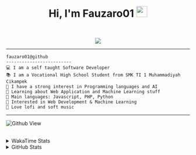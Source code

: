 <h1 align="center">
Hi, I'm Fauzaro01
  <img src="https://media.giphy.com/media/hvRJCLFzcasrR4ia7z/giphy.gif" width="30"></h1>
<br/>

<p align="center">
  <a href="https://github.com/DenverCoder1/readme-typing-svg">
    <img src="https://readme-typing-svg.herokuapp.com?lines=Chill%20and%20Coding;Full+Stack+Web+Developer;Student;Software%20Develover;Always%20learning%20new%20things&center=true&width=380&height=45">
  </a>
</p>

<hr>

```
fauzaro01@github
-------------------------
💻 I am a self taught Software Developer
📚 I am a Vocational High School Student from SMK TI 1 Muhammadiyah Cikampek
📝 I have a strong interest in Programming languages and AI
🌱 Learning about Web Application and Machine Learning stuff
🌟 Main languages: Javascript, PHP, Python
🚩 Interested in Web Development & Machine Learning
🎵 Love lofi and soft music 
```

<hr>

![Github View](https://komarev.com/ghpvc/?username=fauzaro01&style=flat-square)
<br><br>
<details>
  <summary>
     WakaTime Stats
  </summary>
  <br>
  <!--START_SECTION:waka-->

```txt
From: 10 September 2021 - To: 04 May 2025

Total Time: 830 hrs 50 mins

JavaScript          250 hrs 14 mins ███████▓░░░░░░░░░░░░░░░░░   30.12 %
PHP                 170 hrs 44 mins █████░░░░░░░░░░░░░░░░░░░░   20.55 %
HTML                100 hrs 38 mins ███░░░░░░░░░░░░░░░░░░░░░░   12.11 %
Blade Template      81 hrs 17 mins  ██▒░░░░░░░░░░░░░░░░░░░░░░   09.78 %
EJS                 56 hrs 49 mins  █▓░░░░░░░░░░░░░░░░░░░░░░░   06.84 %
Java                41 hrs 50 mins  █▒░░░░░░░░░░░░░░░░░░░░░░░   05.04 %
CSS                 32 hrs 32 mins  █░░░░░░░░░░░░░░░░░░░░░░░░   03.92 %
JSON                31 hrs          █░░░░░░░░░░░░░░░░░░░░░░░░   03.73 %
Python              13 hrs 50 mins  ▒░░░░░░░░░░░░░░░░░░░░░░░░   01.67 %
Other               6 hrs 27 mins   ▒░░░░░░░░░░░░░░░░░░░░░░░░   00.78 %
```

<!--END_SECTION:waka-->
</details>
<details>
  <summary>
    GitHub Stats
  </summary>
  <br>
  <div align="center">
    <img src="https://github-readme-stats.vercel.app/api?username=Fauzaro01&show_icons=true&theme=algolia" alt="Fauzaro01's GitHub Stats" style="margin: 20px;" />
    <img src="https://github-readme-streak-stats.herokuapp.com/?user=Fauzaro01&theme=algolia" alt="Fauzaro01's GitHub Streak" style="margin: 20px;" />
  </div>

  <div align="center">
    <img src="https://github-readme-stats.vercel.app/api?username=Fauzaro01&show_icons=true&locale=en&count_private=true&hide_rank=true&custom_title=My%20GitHub%20Stats&disable_animations=true&theme=algolia" alt="Fauzaro01's Stars" style="margin: 20px;" />
    <img src="https://github-readme-stats.vercel.app/api/top-langs/?username=Fauzaro01&langs_count=8&theme=algolia&layout=compact" alt="Top Languages" style="margin: 20px;" />
  </div>
</details>
